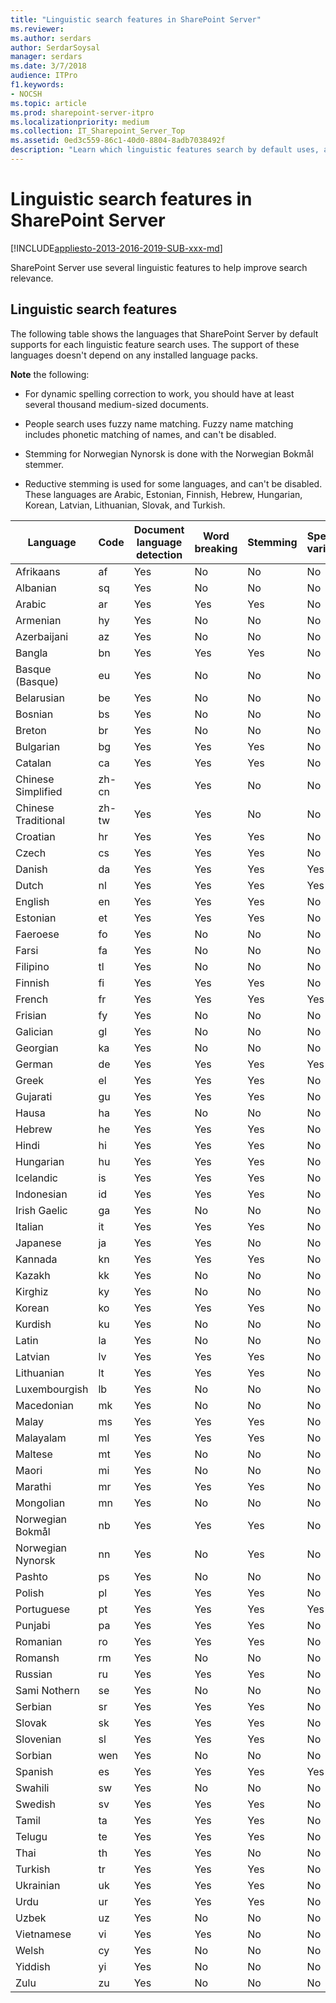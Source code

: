```yaml
---
title: "Linguistic search features in SharePoint Server"
ms.reviewer: 
ms.author: serdars
author: SerdarSoysal
manager: serdars
ms.date: 3/7/2018
audience: ITPro
f1.keywords:
- NOCSH
ms.topic: article
ms.prod: sharepoint-server-itpro
ms.localizationpriority: medium
ms.collection: IT_Sharepoint_Server_Top
ms.assetid: 0ed3c559-86c1-40d0-8804-8adb7038492f
description: "Learn which linguistic features search by default uses, and for which languages."
---
```


# Linguistic search features in SharePoint Server

[!INCLUDE[appliesto-2013-2016-2019-SUB-xxx-md](../includes/appliesto-2013-2016-2019-SUB-xxx-md.md)] 
  
SharePoint Server use several linguistic features to help improve search relevance. 
  
## Linguistic search features

The following table shows the languages that SharePoint Server by default supports for each linguistic feature search uses. The support of these languages doesn't depend on any installed language packs.
  
 **Note** the following:
  
- For dynamic spelling correction to work, you should have at least several thousand medium-sized documents.

- People search uses fuzzy name matching. Fuzzy name matching includes phonetic matching of names, and can't be disabled. 

- Stemming for Norwegian Nynorsk is done with the Norwegian Bokmål stemmer.

- Reductive stemming is used for some languages, and can't be disabled. These languages are Arabic, Estonian, Finnish, Hebrew, Hungarian, Korean, Latvian, Lithuanian, Slovak, and Turkish.

|Language|Code|Document language detection|Word breaking|Stemming|Spelling variants|Spelling correction, static|Spelling correction, dynamic|Decompounding|Fuzzy name matching|Company name extraction|
|---|---|---|---|---|---|---|---|---|---|---|
|Afrikaans|af|Yes|No|No|No|No|Yes|Not applicable|No|No|
|Albanian|sq|Yes|No|No|No|No|Yes|Not applicable|No|No|
|Arabic|ar|Yes|Yes|Yes|No|Yes|Yes|Not applicable|No|Yes|
|Armenian|hy|Yes|No|No|No|No|Yes|Not applicable|No|No|
|Azerbaijani|az|Yes|No|No|No|No|Yes|Not applicable|No|No|
|Bangla|bn|Yes|Yes|Yes|No|No|Yes|Not applicable|No|No|
|Basque (Basque)|eu|Yes|No|No|No|Yes|Yes|Not applicable|No|No|
|Belarusian|be|Yes|No|No|No|No|Yes|Not applicable|No|No|
|Bosnian|bs|Yes|No|No|No|No|Yes|Not applicable|No|No|
|Breton|br|Yes|No|No|No|No|Yes|Not applicable|No|No|
|Bulgarian|bg|Yes|Yes|Yes|No|Yes|Yes|Not applicable|No|No|
|Catalan|ca|Yes|Yes|Yes|No|Yes|Yes|Not applicable|No|No|
|Chinese Simplified|zh-cn|Yes|Yes|No|No|No|No|Not applicable|No|No|
|Chinese Traditional|zh-tw|Yes|Yes|No|No|No|No|Not applicable|No|No|
|Croatian|hr|Yes|Yes|Yes|No|Yes|Yes|Not applicable|No|No|
|Czech|cs|Yes|Yes|Yes|No|Yes|Yes|Not applicable|No|No|
|Danish|da|Yes|Yes|Yes|Yes|Yes|Yes|Yes|No|No|
|Dutch|nl|Yes|Yes|Yes|Yes|Yes|Yes|Yes|Yes|Yes|
|English|en|Yes|Yes|Yes|No|Yes|Yes|Not applicable|Yes|Yes|
|Estonian|et|Yes|Yes|Yes|No|Yes|Yes|Not applicable|No|No|
|Faeroese|fo|Yes|No|No|No|No|Yes|Not applicable|No|No|
|Farsi|fa|Yes|No|No|No|No|Yes|Not applicable|No|No|
|Filipino|tl|Yes|No|No|No|No|Yes|Not applicable|No|No|
|Finnish|fi|Yes|Yes|Yes|No|No|Yes|Yes|No|No|
|French|fr|Yes|Yes|Yes|Yes|Yes|Yes|Not applicable|Yes|Yes|
|Frisian|fy|Yes|No|No|No|No|Yes|Not applicable|No|No|
|Galician|gl|Yes|No|No|No|Yes|Yes|Not applicable|No|No|
|Georgian|ka|Yes|No|No|No|No|Yes|Not applicable|No|No|
|German|de|Yes|Yes|Yes|Yes|Yes|Yes|Yes|Yes|Yes|
|Greek|el|Yes|Yes|Yes|No|No|Yes|Not applicable|No|No|
|Gujarati|gu|Yes|Yes|Yes|No|No|Yes|Not applicable|No|No|
|Hausa|ha|Yes|No|No|No|No|Yes|Not applicable|No|No|
|Hebrew|he|Yes|Yes|Yes|No|Yes|Yes|Not applicable|No|No|
|Hindi|hi|Yes|Yes|Yes|No|Yes|Yes|Not applicable|No|No|
|Hungarian|hu|Yes|Yes|Yes|No|Yes|Yes|Not applicable|No|No|
|Icelandic|is|Yes|Yes|Yes|No|No|Yes|Not applicable|No|No|
|Indonesian|id|Yes|Yes|Yes|No|No|Yes|Not applicable|No|No|
|Irish Gaelic|ga|Yes|No|No|No|No|Yes|Not applicable|No|No|
|Italian|it|Yes|Yes|Yes|No|Yes|Yes|Not applicable|Yes|Yes|
|Japanese|ja|Yes|Yes|No|No|No|No|Not applicable|Yes|Yes|
|Kannada|kn|Yes|Yes|Yes|No|No|Yes|Not applicable|No|No|
|Kazakh|kk|Yes|No|No|No|Yes|Yes|Not applicable|No|No|
|Kirghiz|ky|Yes|No|No|No|No|Yes|Not applicable|No|No|
|Korean|ko|Yes|Yes|Yes|No|No|No|Not applicable|No|No|
|Kurdish|ku|Yes|No|No|No|No|Yes|Not applicable|No|No|
|Latin|la|Yes|No|No|No|No|Yes|Not applicable|No|No|
|Latvian|lv|Yes|Yes|Yes|No|Yes|Yes|Not applicable|No|No|
|Lithuanian|lt|Yes|Yes|Yes|No|Yes|Yes|Not applicable|No|No|
|Luxembourgish|lb|Yes|No|No|No|No|Yes|Not applicable|No|No|
|Macedonian|mk|Yes|No|No|No|No|Yes|Not applicable|No|No|
|Malay|ms|Yes|Yes|Yes|No|No|Yes|Not applicable|No|No|
|Malayalam|ml|Yes|Yes|Yes|No|No|Yes|Not applicable|No|No|
|Maltese|mt|Yes|No|No|No|No|Yes|Not applicable|No|No|
|Maori|mi|Yes|No|No|No|No|Yes|Not applicable|No|No|
|Marathi|mr|Yes|Yes|Yes|No|No|Yes|Not applicable|No|No|
|Mongolian|mn|Yes|No|No|No|No|Yes|Not applicable|No|No|
|Norwegian Bokmål|nb|Yes|Yes|Yes|No|Yes|Yes|Yes|No|Yes|
|Norwegian Nynorsk|nn|Yes|No|Yes|No|Yes|Yes|Not applicable|No|Yes|
|Pashto|ps|Yes|No|No|No|No|Yes|Not applicable|No|No|
|Polish|pl|Yes|Yes|Yes|No|Yes|Yes|Not applicable|Yes|No|
|Portuguese|pt|Yes|Yes|Yes|Yes|Yes|Yes|Not applicable|Yes|Yes|
|Punjabi|pa|Yes|Yes|Yes|No|No|Yes|Not applicable|No|No|
|Romanian|ro|Yes|Yes|Yes|No|Yes|Yes|Not applicable|No|No|
|Romansh|rm|Yes|No|No|No|No|Yes|Not applicable|No|No|
|Russian|ru|Yes|Yes|Yes|No|Yes|Yes|Not applicable|Yes|Yes|
|Sami Nothern|se|Yes|No|No|No|No|Yes|Not applicable|No|No|
|Serbian|sr|Yes|Yes|Yes|No|Yes|Yes|Not applicable|No|No|
|Slovak|sk|Yes|Yes|Yes|No|Yes|Yes|Not applicable|No|No|
|Slovenian|sl|Yes|Yes|Yes|No|Yes|Yes|Not applicable|No|No|
|Sorbian|wen|Yes|No|No|No|No|Yes|Not applicable|No|No|
|Spanish|es|Yes|Yes|Yes|Yes|Yes|Yes|Not applicable|Yes|Yes|
|Swahili|sw|Yes|No|No|No|No|Yes|Not applicable|No|No|
|Swedish|sv|Yes|Yes|Yes|No|Yes|Yes|Yes|No|No|
|Tamil|ta|Yes|Yes|Yes|No|No|Yes|Not applicable|No|No|
|Telugu|te|Yes|Yes|Yes|No|No|Yes|Not applicable|No|No|
|Thai|th|Yes|Yes|No|No|No|Yes|Not applicable|No|No|
|Turkish|tr|Yes|Yes|Yes|No|Yes|Yes|Not applicable|No|No|
|Ukrainian|uk|Yes|Yes|Yes|No|Yes|Yes|Not applicable|No|No|
|Urdu|ur|Yes|Yes|Yes|No|No|Yes|Not applicable|No|No|
|Uzbek|uz|Yes|No|No|No|No|Yes|Not applicable|No|No|
|Vietnamese|vi|Yes|Yes|No|No|No|Yes|Not applicable|No|No|
|Welsh|cy|Yes|No|No|No|No|Yes|Not applicable|No|No|
|Yiddish|yi|Yes|No|No|No|No|Yes|Not applicable|No|No|
|Zulu|zu|Yes|No|No|No|No|Yes|Not applicable|No|No|
